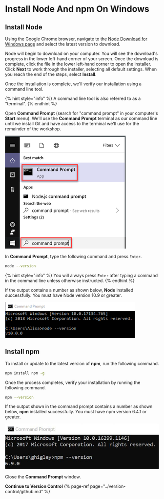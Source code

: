 # Install Node And npm On Windows

## Install Node

Using the Google Chrome browser, navigate to the [Node Download for Windows page](https://nodejs.org/en) and select the latest version to download.

Node will begin to download on your computer. You will see the download's progress in the lower left-hand corner of your screen. Once the download is complete, click the file in the lower left-hand corner to open the installer. Click **Next** to work through the installer, selecting all default settings. When you reach the end of the steps, select **Install**. 

Once the installation is complete, we'll verify our installation using a command line tool. 

{% hint style="info" %}
A command line tool is also referred to as a "terminal".
{% endhint %}

Open **Command Prompt** \(search for "command prompt" in your computer's **Start** menu\). We'll use the **Command Prompt** terminal as our command line until we install Git and have access to the terminal we'll use for the remainder of the workshop.

![Open Windows Command Prompt](../.gitbook/assets/cmd.png)

In **Command Prompt**, type the following command and press `Enter`. 


```bash
node --version
```


{% hint style="info" %}
You will always press `Enter` after typing a command in the command line unless otherwise instructed.
{% endhint %}

If the output contains a number as shown below, **Node** installed successfully. You must have Node version 10.9 or greater.

![Node version successful output](../.gitbook/assets/node-version-win.png)


## Install npm

To install or update to the latest version of **npm**, run the following command.

```bash
npm install npm -g
```


Once the process completes, verify your installation by running the following command.


```bash
npm --version
```


If the output shown in the command prompt contains a number as shown below, **npm** installed successfully. You must have npm version 6.4.1 or greater.

![npm version successful output](../.gitbook/assets/npm_confirm.jpg)

Close the **Command Prompt** window.

**Continue to Version Control**
{% page-ref page="../version-control/github.md" %}

